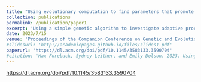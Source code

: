 ```yaml
---
title: "Using evolutionary computation to find parameters that promote egalitarian major evolutionary transitions"
collection: publications
permalink: /publication/paper1
excerpt: 'Using a simple genetic algorithm to investigate adaptive processes in a digital artificial ecology.'
date: 2023/7/15
venue: 'Proceedings of the Companion Conference on Genetic and Evolutionary Computation'
#slidesurl: 'http://academicpages.github.io/files/slides1.pdf'
paperurl: 'https://dl.acm.org/doi/pdf/10.1145/3583133.3590704'
#citation: 'Max Foreback, Sydney Leither, and Emily Dolson. 2023. Using Evolutionary Computation to Find Parameters that Promote Egalitarian Major Evolutionary Transitions. In Proceedings of the Companion Conference on Genetic and Evolutionary Computation (GECCO 2023 Companion). Association for Computing Machinery, New York, NY, USA, 135–138. https://doi.org/10.1145/3583133.3590704.'
---
```


https://dl.acm.org/doi/pdf/10.1145/3583133.3590704
